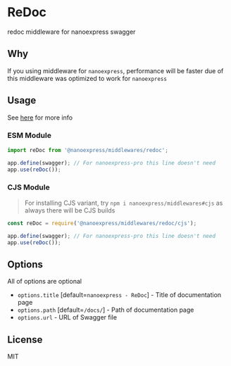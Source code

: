 # ReDoc

redoc middleware for nanoexpress swagger

## Why

If you using middleware for `nanoexpress`, performance will be faster due of this middleware was optimized to work for `nanoexpress`

## Usage

See [here](https://github.com/Redocly/redoc/) for more info

### ESM Module

```js
import reDoc from '@nanoexpress/middlewares/redoc';

app.define(swagger); // For nanoexpress-pro this line doesn't need
app.use(reDoc());
```

### CJS Module

> For installing CJS variant, try `npm i nanoexpress/middlewares#cjs` as always there will be CJS builds

```js
const reDoc = require('@nanoexpress/middlewares/redoc/cjs');

app.define(swagger); // For nanoexpress-pro this line doesn't need
app.use(reDoc());
```

## Options

All of options are optional

- `options.title` [default=`nanoexpress - ReDoc`] - Title of documentation page
- `options.path` [default=`/docs/`] - Path of documentation page
- `options.url` - URL of Swagger file

## License

MIT
